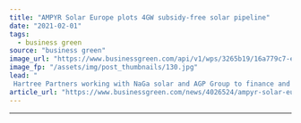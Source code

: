 ```yaml
---
title: "AMPYR Solar Europe plots 4GW subsidy-free solar pipeline"
date: "2021-02-01"
tags: 
  - business green
source: "business green"
image_url: "https://www.businessgreen.com/api/v1/wps/3265b19/16a779c7-ec0e-4865-9ac0-53ab2e7f02fd/8/Creacombe-solar-CORE-185x114.jpg"
image_fp: "/assets/img/post_thumbnails/130.jpg"
lead: "
 Hartree Partners working with NaGa solar and AGP Group to finance and build subsidy-free solar projects in UK, Netherlands and Germany  ..."
article_url: "https://www.businessgreen.com/news/4026524/ampyr-solar-europe-plots-4gw-subsidy-free-solar-pipeline"
---
```


---
